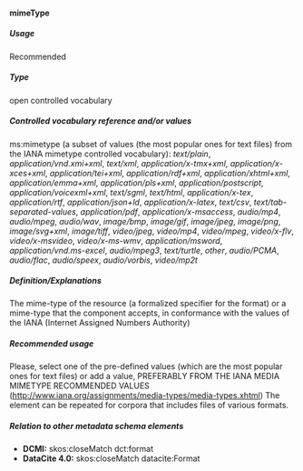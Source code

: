 #### mimeType 
##### Usage
Recommended
##### Type
open controlled vocabulary
##### Controlled vocabulary reference and/or values
ms:mimetype (a subset of values (the most popular ones for text files) from the IANA mimetype controlled vocabulary): _text/plain_, _application/vnd.xmi+xml_, _text/xml_, _application/x-tmx+xml_, _application/x-xces+xml_, _application/tei+xml_, _application/rdf+xml_, _application/xhtml+xml_, _application/emma+xml_, _application/pls+xml_, _application/postscript_, _application/voicexml+xml_, _text/sgml_, _text/html_, _application/x-tex_, _application/rtf_, _application/json+ld_, _application/x-latex_, _text/csv_, _text/tab-separated-values_, _application/pdf_, _application/x-msaccess_, _audio/mp4_, _audio/mpeg_, _audio/wav_, _image/bmp_, _image/gif_, _image/jpeg_, _image/png_, _image/svg+xml_, _image/tiff_, _video/jpeg_, _video/mp4_, _video/mpeg_, _video/x-flv_, _video/x-msvideo_, _video/x-ms-wmv_, _application/msword_, _application/vnd.ms-excel_, _audio/mpeg3_, _text/turtle_, _other_, _audio/PCMA_, _audio/flac_, _audio/speex_, _audio/vorbis_, _video/mp2t_
##### Definition/Explanations
The mime-type of the resource (a formalized specifier for the format) or a mime-type that the component accepts, in conformance with the values of the IANA (Internet Assigned Numbers Authority)
##### Recommended usage
Please, select one of the pre-defined values (which are the most popular ones for text files) or add a value, PREFERABLY FROM THE IANA MEDIA MIMETYPE RECOMMENDED VALUES (http://www.iana.org/assignments/media-types/media-types.xhtml) The element can be repeated for corpora that includes files of various formats.
##### Relation to other metadata schema elements
* **DCMI:** skos:closeMatch dct:format
* **DataCite 4.0:** skos:closeMatch datacite:Format
